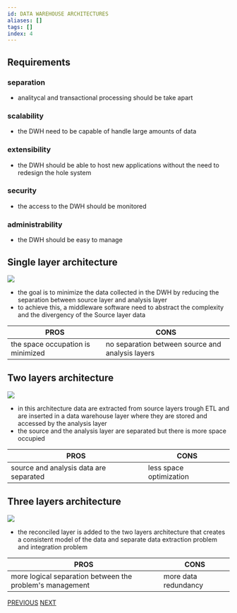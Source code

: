 ```yaml
---
id: DATA WAREHOUSE ARCHITECTURES
aliases: []
tags: []
index: 4
---
```


## Requirements

### separation

-  analitycal and transactional processing should be take apart
### scalability

- the DWH need to be capable of handle large amounts of data
### extensibility

- the DWH should be able to host new applications without the need to redesign the hole system

### security

- the access to the DWH should be monitored
### administrability

- the DWH should be easy to manage

## Single layer architecture

![](datamining/Pasted_image_20231010120852.png)

- the goal is to minimize the data collected in the DWH by reducing the separation between source layer and analysis layer
- to achieve this, a middleware software need to abstract the complexity and the divergency of the Source layer data

| PROS                              | CONS                                             |
|-----------------------------------|--------------------------------------------------|
| the space occupation is minimized | no separation between source and analysis layers |


## Two layers architecture

![](datamining/Pasted_image_20231010121252.png)

- in this architecture data are extracted from source layers trough ETL and are inserted in a data warehouse layer where they are stored and accessed by the analysis layer
- the source and the analysis layer are separated but there is more space occupied

| PROS                              | CONS                                             |
|-----------------------------------|--------------------------------------------------|
| source and analysis data are separated | less space optimization |


## Three layers architecture

![](datamining/Pasted_image_20231010122320.png)

- the reconciled layer is added to the two layers architecture that creates a consistent model of the data and separate data extraction problem and integration problem

| PROS                                                     | CONS                 |
|----------------------------------------------------------|----------------------|
| more logical separation between the problem's management | more data redundancy |


[PREVIOUS](DATA_LAKES.md) [NEXT](datamining/CONCEPTUAL_MODELING.md)
